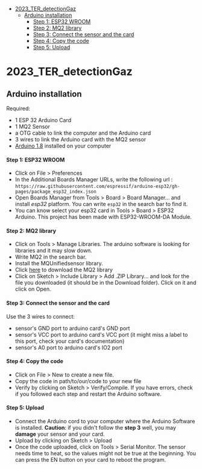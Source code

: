 - [2023\_TER\_detectionGaz](#2023_ter_detectiongaz)
  - [Arduino installation](#arduino-installation)
      - [Step 1: ESP32 WROOM](#step-1-esp32-wroom)
      - [Step 2: MQ2 library](#step-2-mq2-library)
      - [Step 3: Connect the sensor and the card](#step-3-connect-the-sensor-and-the-card)
      - [Step 4: Copy the code](#step-4-copy-the-code)
      - [Step 5: Upload](#step-5-upload)


# 2023_TER_detectionGaz

## Arduino installation

Required:
- 1 ESP 32 Arduino Card
- 1 MQ2 Sensor
- a OTG cable to link the computer and the Arduino card
- 3 wires to link the Arduino card with the MQ2 sensor
- [Arduino 1.8](https://www.arduino.cc/en/software) installed on your computer

#### Step 1: ESP32 WROOM

- Click on File > Preferences
- In the Additional Boards Manager URLs, write the following url : ```https://raw.githubusercontent.com/espressif/arduino-esp32/gh-pages/package_esp32_index.json```
- Open Boards Manager from Tools > Board > Board Manager... and install *esp32* platform. You can write ```esp32``` in the search bar to find it.
- You can know select your esp32 card in Tools > Board > ESP32 Arduino. This project has been made with ESP32-WROOM-DA Module. 

#### Step 2: MQ2 library

- Click on Tools > Manage Libraries. The arduino software is looking for libraries and it may slow down. 
- Write MQ2 in the search bar. 
- Install the MQUnifiedsensor library.
- Click [here](https://github.com/labay11/MQ-2-sensor-library/archive/refs/heads/master.zip) to download the MQ2 library
- Click on Sketch > Include Library > Add .ZIP Library... and look for the file you downloaded (it should be in the Download folder). Click on it and click on Open.

#### Step 3: Connect the sensor and the card

Use the 3 wires to connect:
- sensor's GND port to arduino card's GND port
- sensor's VCC port to arduino card's VCC port (it might miss a label to this port, check your card's documentation)
- sensor's A0 port to arduino card's IO2 port

#### Step 4: Copy the code

- Click on File > New to create a new file. 
- Copy the code in path/to/our/code to your new file
- Verify by clicking on Sketch > Verify/Compile. If you have errors, check if you followed each step and restart the Arduino software.

#### Step 5: Upload

- Connect the Arduino cord to your computer where the Arduino Software is installed. **Caution**: if you didn't follow the **step 3** well, you may **damage** your sensor and your card.
- Upload by clicking on Sketch > Upload
- Once the code uploaded, click on Tools > Serial Monitor. The sensor needs time to heat, so the values might not be true at the beginning. You can press the EN button on your card to reboot the program.
